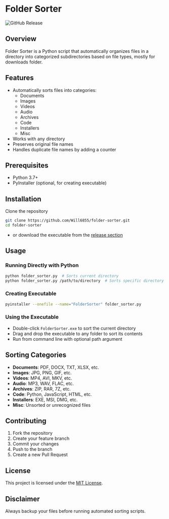 # Folder Sorter
![GitHub Release](https://img.shields.io/github/v/release/Will6855/folder-sorter)
## Overview
Folder Sorter is a Python script that automatically organizes files in a directory into categorized subdirectories based on file types, mostly for downloads folder.

## Features
- Automatically sorts files into categories:
  - Documents
  - Images
  - Videos
  - Audio
  - Archives
  - Code
  - Installers
  - Misc
- Works with any directory
- Preserves original file names
- Handles duplicate file names by adding a counter

## Prerequisites
- Python 3.7+
- PyInstaller (optional, for creating executable)

## Installation
Clone the repository
```bash
git clone https://github.com/Will6855/folder-sorter.git
cd folder-sorter
```
- or download the executable from the [release section](https://github.com/Will6855/folder-sorter/releases)


## Usage

### Running Directly with Python
```bash
python folder_sorter.py  # Sorts current directory
python folder_sorter.py /path/to/directory  # Sorts specific directory
```

### Creating Executable
```bash
pyinstaller --onefile --name="FolderSorter" folder_sorter.py
```

### Using the Executable
- Double-click `FolderSorter.exe` to sort the current directory
- Drag and drop the executable to any folder to sort its contents
- Run from command line with optional path argument

## Sorting Categories
- **Documents**: PDF, DOCX, TXT, XLSX, etc.
- **Images**: JPG, PNG, GIF, etc.
- **Videos**: MP4, AVI, MKV, etc.
- **Audio**: MP3, WAV, FLAC, etc.
- **Archives**: ZIP, RAR, 7Z, etc.
- **Code**: Python, JavaScript, HTML, etc.
- **Installers**: EXE, MSI, DMG, etc.
- **Misc**: Unsorted or unrecognized files

## Contributing
1. Fork the repository
2. Create your feature branch
3. Commit your changes
4. Push to the branch
5. Create a new Pull Request

## License
This project is licensed under the [MIT License](https://opensource.org/licenses/MIT).

## Disclaimer
Always backup your files before running automated sorting scripts.
